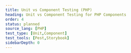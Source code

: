 ```yaml
---
title: Unit vs Component Testing (PHP)
heading: Unit vs Component Testing for PHP Components
order: 4
status: planned
source_lang: [PHP]
test_type: [Unit,Component]
test_tools: [Pest,Storybook]
sidebarDepth: 0
---
```


